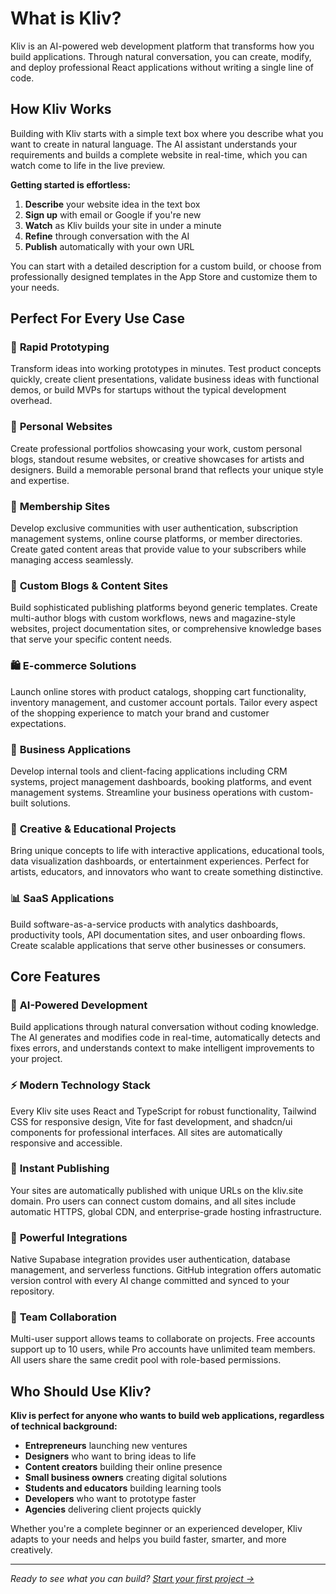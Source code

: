 # What is Kliv?

Kliv is an AI-powered web development platform that transforms how you build applications. Through natural conversation, you can create, modify, and deploy professional React applications without writing a single line of code.

## How Kliv Works

Building with Kliv starts with a simple text box where you describe what you want to create in natural language. The AI assistant understands your requirements and builds a complete website in real-time, which you can watch come to life in the live preview.

**Getting started is effortless:**
1. **Describe** your website idea in the text box
2. **Sign up** with email or Google if you're new
3. **Watch** as Kliv builds your site in under a minute  
4. **Refine** through conversation with the AI
5. **Publish** automatically with your own URL

You can start with a detailed description for a custom build, or choose from professionally designed templates in the App Store and customize them to your needs.

## Perfect For Every Use Case

### 🚀 **Rapid Prototyping**
Transform ideas into working prototypes in minutes. Test product concepts quickly, create client presentations, validate business ideas with functional demos, or build MVPs for startups without the typical development overhead.

### 👤 **Personal Websites** 
Create professional portfolios showcasing your work, custom personal blogs, standout resume websites, or creative showcases for artists and designers. Build a memorable personal brand that reflects your unique style and expertise.

### 🔐 **Membership Sites**
Develop exclusive communities with user authentication, subscription management systems, online course platforms, or member directories. Create gated content areas that provide value to your subscribers while managing access seamlessly.

### 📝 **Custom Blogs & Content Sites**
Build sophisticated publishing platforms beyond generic templates. Create multi-author blogs with custom workflows, news and magazine-style websites, project documentation sites, or comprehensive knowledge bases that serve your specific content needs.

### 🛍️ **E-commerce Solutions**
Launch online stores with product catalogs, shopping cart functionality, inventory management, and customer account portals. Tailor every aspect of the shopping experience to match your brand and customer expectations.

### 🏢 **Business Applications**
Develop internal tools and client-facing applications including CRM systems, project management dashboards, booking platforms, and event management systems. Streamline your business operations with custom-built solutions.

### 🎨 **Creative & Educational Projects**
Bring unique concepts to life with interactive applications, educational tools, data visualization dashboards, or entertainment experiences. Perfect for artists, educators, and innovators who want to create something distinctive.

### 📊 **SaaS Applications**
Build software-as-a-service products with analytics dashboards, productivity tools, API documentation sites, and user onboarding flows. Create scalable applications that serve other businesses or consumers.

## Core Features

### 🤖 **AI-Powered Development**
Build applications through natural conversation without coding knowledge. The AI generates and modifies code in real-time, automatically detects and fixes errors, and understands context to make intelligent improvements to your project.

### ⚡ **Modern Technology Stack**
Every Kliv site uses React and TypeScript for robust functionality, Tailwind CSS for responsive design, Vite for fast development, and shadcn/ui components for professional interfaces. All sites are automatically responsive and accessible.

### 🚀 **Instant Publishing**
Your sites are automatically published with unique URLs on the kliv.site domain. Pro users can connect custom domains, and all sites include automatic HTTPS, global CDN, and enterprise-grade hosting infrastructure.

### 🔗 **Powerful Integrations**
Native Supabase integration provides user authentication, database management, and serverless functions. GitHub integration offers automatic version control with every AI change committed and synced to your repository.

### 👥 **Team Collaboration**
Multi-user support allows teams to collaborate on projects. Free accounts support up to 10 users, while Pro accounts have unlimited team members. All users share the same credit pool with role-based permissions.

## Who Should Use Kliv?

**Kliv is perfect for anyone who wants to build web applications, regardless of technical background:**

- **Entrepreneurs** launching new ventures
- **Designers** who want to bring ideas to life
- **Content creators** building their online presence
- **Small business owners** creating digital solutions
- **Students and educators** building learning tools
- **Developers** who want to prototype faster
- **Agencies** delivering client projects quickly

Whether you're a complete beginner or an experienced developer, Kliv adapts to your needs and helps you build faster, smarter, and more creatively.

---

*Ready to see what you can build? [Start your first project →](/getting-started/first-website)*